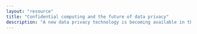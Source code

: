 ```yaml
---
layout: "resource"
title: "Confidential computing and the future of data privacy"
description: "A new data privacy technology is becoming available in the mainstream, and we believe it opens up a wealth of opportunities. In this paper we explain secure enclaves and the breadth of new business applications they present."
---
```


<div class="pipedriveWebForms"
  data-pd-webforms="https://webforms.pipedrive.com/f/2XgSPY89VeFbDqNzLeKa2lJZbcUrJ5y484hBON2kAjTYXcAAjrpSzp3IzhpUULOg3">
  <script src="https://webforms.pipedrive.com/f/loader"></script>
</div>
